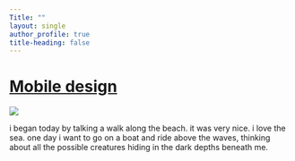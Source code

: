 ```yaml
---
Title: ""
layout: single
author_profile: true
title-heading: false
---
```



# [Mobile design](https://l77l77.github.io/blog/post-quote/)
   <img src = "https://user-images.githubusercontent.com/1661078/136205737-f9e6a939-fefa-4fb3-b152-387ad25223e2.png"/>

i began today by talking a walk along the beach. it was very nice. i love the sea. one day i want to go on a boat and ride above the waves, thinking about all the possible creatures hiding in the dark depths beneath me.

